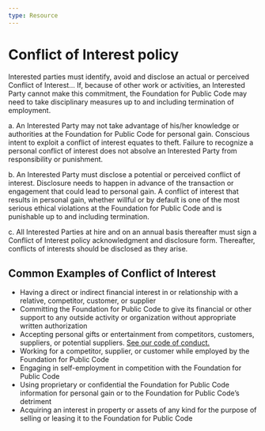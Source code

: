 ```yaml
---
type: Resource
---
```


# Conflict of Interest policy

Interested parties must identify, avoid and disclose an actual or perceived Conflict of Interest... If, because of other work or activities, an Interested Party cannot make this commitment, the Foundation for Public Code may need to take disciplinary measures up to and including termination of employment.

a. An Interested Party may not take advantage of his/her knowledge or authorities at the Foundation for Public Code for personal gain. Conscious intent to exploit a conflict of interest equates to theft. Failure to recognize a personal conflict of interest does not absolve an Interested Party from responsibility or punishment.

b. An Interested Party must disclose a potential or perceived conflict of interest. Disclosure needs to happen in advance of the transaction or engagement that could lead to personal gain. A conflict of interest that results in personal gain, whether willful or by default is one of the most serious ethical violations at the Foundation for Public Code and is punishable up to and including termination.

c. All Interested Parties at hire and on an annual basis thereafter must sign a Conflict of Interest policy acknowledgment and disclosure form. Thereafter, conflicts of interests should be disclosed as they arise.

## Common Examples of Conflict of Interest

* Having a direct or indirect financial interest in or relationship with a relative, competitor, customer, or supplier 
* Committing the Foundation for Public Code to give its financial or other support to any outside activity or organization without appropriate written authorization
* Accepting personal gifts or entertainment from competitors, customers, suppliers, or potential suppliers. [See our code of conduct.](../organization/staff-code-of-conduct.md)
* Working for a competitor, supplier, or customer while employed by the Foundation for Public Code
* Engaging in self-employment in competition with the Foundation for Public Code
* Using proprietary or confidential the Foundation for Public Code information for personal gain or to the Foundation for Public Code’s detriment
* Acquiring an interest in property or assets of any kind for the purpose of selling or leasing it to the Foundation for Public Code
